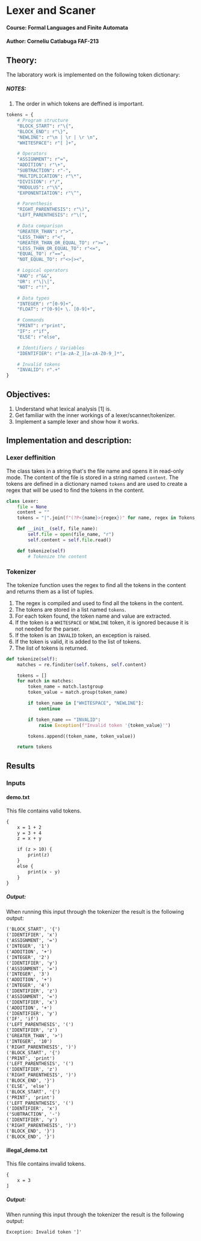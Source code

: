 # Lexer and Scaner
#### Course: Formal Languages and Finite Automata
#### Author: Corneliu Catlabuga FAF-213

## Theory:
The laboratory work is implemented on the following token dictionary:
##### NOTES: 
1. The order in which tokens are deffined is important.

```py
tokens = {
    # Program structure
    "BLOCK_START": r"\{",
    "BLOCK_END": r"\}",
    "NEWLINE": r"\n | \r | \r \n",
    "WHITESPACE": r"[ ]+",

    # Operators
    "ASSIGNMENT": r"=",
    "ADDITION": r"\+",
    "SUBTRACTION": r"-",
    "MULTIPLICATION": r"\*",
    "DIVISION": r"/",
    "MODULUS": r"\%",
    "EXPONENTIATION": r"\^",

    # Parenthesis
    "RIGHT_PARENTHESIS": r"\)",
    "LEFT_PARENTHESIS": r"\(",

    # Data comparison
    "GREATER_THAN": r">",
    "LESS_THAN": r"<",
    "GREATER_THAN_OR_EQUAL_TO": r">=",
    "LESS_THAN_OR_EQUAL_TO": r"<=",
    "EQUAL_TO": r"==",
    "NOT_EQUAL_TO": r"<>|><",

    # Logical operators
    "AND": r"&&",
    "OR": r"\|\|",
    "NOT": r"!",

    # Data types
    "INTEGER": r"[0-9]+",
    "FLOAT": r"[0-9]+ \. [0-9]+",

    # Commands
    "PRINT": r"print",
    "IF": r"if",
    "ELSE": r"else",

    # Identifiers / Variables
    "IDENTIFIER": r"[a-zA-Z_][a-zA-Z0-9_]*",

    # Invalid tokens
    "INVALID": r".+"
}

```

## Objectives:
1. Understand what lexical analysis [1] is.
1. Get familiar with the inner workings of a lexer/scanner/tokenizer.
1. Implement a sample lexer and show how it works.


## Implementation and description:
### Lexer deffinition
The class takes in a string that's the file name and opens it in read-only mode. The content of the file is stored in a string named `content`. 
The tokens are defined in a dictionary named `tokens` and are used to create a regex that will be used to find the tokens in the content.
```py
class Lexer:
    file = None
    content = ""
    tokens = "|".join(f"(?P<{name}>{regex})" for name, regex in Tokens.tokens.items())

    def __init__(self, file_name):
        self.file = open(file_name, "r")
        self.content = self.file.read()

    def tokenize(self)
        # Tokenize the content
```

### Tokenizer
The tokenize function uses the regex to find all the tokens in the content and returns them as a list of tuples.
1. The regex is compiled and used to find all the tokens in the content.
1. The tokens are stored in a list named `tokens`.
1. For each token found, the token name and value are extracted.
1. If the token is a `WHITESPACE` or `NEWLINE` token, it is ignored because it is not needed for the parser.
1. If the token is an `INVALID` token, an exception is raised.
1. If the token is valid, it is added to the list of tokens.
1. The list of tokens is returned.

```py
def tokenize(self):
    matches = re.finditer(self.tokens, self.content)

    tokens = []
    for match in matches:
        token_name = match.lastgroup
        token_value = match.group(token_name)

        if token_name in ["WHITESPACE", "NEWLINE"]:
            continue

        if token_name == "INVALID":
            raise Exception(f"Invalid token '{token_value}'")

        tokens.append((token_name, token_value))

    return tokens
```

## Results
### Inputs
#### demo.txt
This file contains valid tokens.
```txt
{
    x = 1 + 2
    y = 3 + 4
    z = x + y

    if (z > 10) {
        print(z)
    }
    else {
        print(x - y)
    }
}
```
##### Output:
When running this input through the tokenizer the result is the following output:
```txt
('BLOCK_START', '{')
('IDENTIFIER', 'x')
('ASSIGNMENT', '=')
('INTEGER', '1')
('ADDITION', '+')
('INTEGER', '2')
('IDENTIFIER', 'y')
('ASSIGNMENT', '=')
('INTEGER', '3')
('ADDITION', '+')
('INTEGER', '4')
('IDENTIFIER', 'z')
('ASSIGNMENT', '=')
('IDENTIFIER', 'x')
('ADDITION', '+')
('IDENTIFIER', 'y')
('IF', 'if')
('LEFT_PARENTHESIS', '(')
('IDENTIFIER', 'z')
('GREATER_THAN', '>')
('INTEGER', '10')
('RIGHT_PARENTHESIS', ')')
('BLOCK_START', '{')
('PRINT', 'print')
('LEFT_PARENTHESIS', '(')
('IDENTIFIER', 'z')
('RIGHT_PARENTHESIS', ')')
('BLOCK_END', '}')
('ELSE', 'else')
('BLOCK_START', '{')
('PRINT', 'print')
('LEFT_PARENTHESIS', '(')
('IDENTIFIER', 'x')
('SUBTRACTION', '-')
('IDENTIFIER', 'y')
('RIGHT_PARENTHESIS', ')')
('BLOCK_END', '}')
('BLOCK_END', '}')
```

#### illegal_demo.txt
This file contains invalid tokens.
```txt
{
    x = 3
]
```
##### Output:
When running this input through the tokenizer the result is the following output:
```txt
Exception: Invalid token ']'
```
